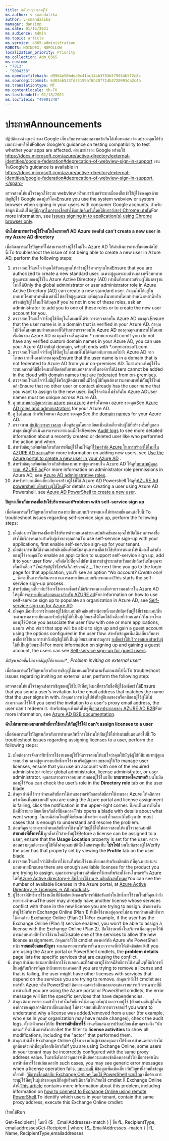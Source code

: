 ```yaml
---
title: แก้ไขปัญหาของผู้ใช้
ms.author: v-smandalika
author: v-smandalika
manager: dansimp
ms.date: 01/15/2021
ms.audience: Admin
ms.topic: article
ms.service: o365-administration
ROBOTS: NOINDEX, NOFOLLOW
localization_priority: Priority
ms.collection: Adm_O365
ms.custom:
- "7813"
- "9004358"
ms.openlocfilehash: d9964e50bdea0c41ac14ab3783b579034b5f2c8c
ms.sourcegitcommit: 6d02eb533fd74199af6b20f714b3720991da2c4a
ms.translationtype: MT
ms.contentlocale: th-TH
ms.lasthandoff: 01/18/2021
ms.locfileid: "49901340"
---
```

# <a name="announcements"></a><span data-ttu-id="3d395-102">ประกาศ</span><span class="sxs-lookup"><span data-stu-id="3d395-102">Announcements</span></span>

<span data-ttu-id="3d395-103">ปฏิบัติตามคำแนะนำของ Google เกี่ยวกับการทดสอบความเข้ากันได้เพื่อทดสอบว่าแอปของคุณได้รับผลกระทบหรือไม่</span><span class="sxs-lookup"><span data-stu-id="3d395-103">Follow Google's guidance on testing compatibility to test whether your apps are affected.</span></span> <span data-ttu-id="3d395-104">คำแนะนำของ Google พร้อมใช้ https://docs.microsoft.com/azure/active-directory/external-identities/google-federation#deprecation-of-webview-sign-in-support งานใน</span><span class="sxs-lookup"><span data-stu-id="3d395-104">Google's guidance is available in https://docs.microsoft.com/azure/active-directory/external-identities/google-federation#deprecation-of-webview-sign-in-support.</span></span>

<span data-ttu-id="3d395-105">ตรวจสอบให้แน่ใจว่าคุณใช้ระบบ webview หรือเบราว์เซอร์ระบบเมื่อลงชื่อเข้าใช้ผู้ใช้ของคุณด้วยบัญชีผู้ใช้ Google ของผู้บริโภค</span><span class="sxs-lookup"><span data-stu-id="3d395-105">Ensure you use the system webview or system browser when signing in your users with consumer Google accounts.</span></span> <span data-ttu-id="3d395-106">สำหรับข้อมูลเพิ่มเติมให้ดู[ที่ปัญหาในการลงชื่อเข้าใช้แอปพลิเคชันโดยใช้เบราว์เซอร์ Chrome เท่านั้น](https://docs.microsoft.com/office365/troubleshoot/miscellaneous/chrome-behavior-affects-applications)</span><span class="sxs-lookup"><span data-stu-id="3d395-106">For more information, see [Issues signing in to application(s) using Chrome browser only](https://docs.microsoft.com/office365/troubleshoot/miscellaneous/chrome-behavior-affects-applications).</span></span>


<span data-ttu-id="3d395-107">**ฉันไม่สามารถสร้างผู้ใช้ใหม่ในไดเรกทอรี AD Azure ของฉัน**</span><span class="sxs-lookup"><span data-stu-id="3d395-107">**I can't create a new user in my Azure AD directory**</span></span>

<span data-ttu-id="3d395-108">เมื่อต้องการแก้ไขปัญหาที่ไม่สามารถสร้างผู้ใช้ใหม่ใน Azure AD ให้ดำเนินการตามขั้นตอนต่อไปนี้:</span><span class="sxs-lookup"><span data-stu-id="3d395-108">To troubleshoot the issue of not being able to create a new user in Azure AD, perform the following steps:</span></span>

1. <span data-ttu-id="3d395-109">ตรวจสอบให้แน่ใจว่าคุณได้รับอนุญาตให้สร้างผู้ใช้มาตรฐานใหม่</span><span class="sxs-lookup"><span data-stu-id="3d395-109">Ensure that you are authorized to create a new standard user.</span></span> <span data-ttu-id="3d395-110">เฉพาะผู้ดูแลระบบส่วนกลางหรือบทบาทผู้ดูแลระบบของผู้ใช้ใน Azure Active Directory (AD) เท่านั้นที่สามารถสร้างผู้ใช้มาตรฐานใหม่ได้</span><span class="sxs-lookup"><span data-stu-id="3d395-110">Only the global administrator or user administrator role in Azure Active Directory (AD) can create a new standard user.</span></span> <span data-ttu-id="3d395-111">ถ้าคุณไม่ได้อยู่ในบทบาทใดบทบาทหนึ่งเหล่านี้ให้ขอให้ผู้ดูแลระบบเพิ่มคุณลงในบทบาทใดบทบาทหนึ่งเหล่านี้หรือสร้างบัญชีผู้ใช้ใหม่ให้กับคุณ</span><span class="sxs-lookup"><span data-stu-id="3d395-111">If you're not in one of these roles, ask an administrator to add you to one of these roles or to create the new user account for you.</span></span>
2. <span data-ttu-id="3d395-112">ตรวจสอบให้แน่ใจว่าชื่อผู้ใช้ที่อยู่ในโดเมนที่ได้รับการตรวจสอบใน Azure AD ของคุณ</span><span class="sxs-lookup"><span data-stu-id="3d395-112">Ensure that the user name is in a domain that is verified in your Azure AD.</span></span> <span data-ttu-id="3d395-113">ถ้าคุณไม่มีชื่อโดเมนแบบกำหนดเองที่ได้รับการตรวจสอบใน Azure AD ของคุณคุณสามารถใช้โดเมนเริ่มต้นของ Azure AD ของคุณซึ่งจะสิ้นสุดด้วย \* onmicrosoft.com</span><span class="sxs-lookup"><span data-stu-id="3d395-113">If you do not have any verified custom domain names in your Azure AD, you can use your Azure AD initial domain, which ends with \*.onmicrosoft.com.</span></span>
3. <span data-ttu-id="3d395-114">ตรวจสอบให้แน่ใจว่าชื่อผู้ใช้ที่อยู่ในโดเมนที่ไม่ได้ติดต่อกับภายนอกไปยัง Azure AD จากโฆษณาภายในองค์กรของคุณ</span><span class="sxs-lookup"><span data-stu-id="3d395-114">Ensure that the user name is in a domain that is not federated to Azure AD from your on-premises AD.</span></span> <span data-ttu-id="3d395-115">ไม่สามารถเพิ่มผู้ใช้ในระบบคลาวด์ที่มีชื่อโดเมนที่ติดต่อกับภายนอกจากภายในองค์กรได้</span><span class="sxs-lookup"><span data-stu-id="3d395-115">Users cannot be added in the cloud with domain names that are federated from on-premises.</span></span>
4. <span data-ttu-id="3d395-116">ตรวจสอบให้แน่ใจว่าไม่มีผู้ใช้หรือผู้ติดต่อรายอื่นมีชื่อผู้ใช้ที่คุณต้องการมอบหมายให้กับผู้ใช้ใหม่แล้ว</span><span class="sxs-lookup"><span data-stu-id="3d395-116">Ensure that no other user or contact already has the user name that you want to assign to the new user.</span></span> <span data-ttu-id="3d395-117">ชื่อผู้ใช้จะต้องไม่ซ้ำกันใน Azure AD</span><span class="sxs-lookup"><span data-stu-id="3d395-117">User names must be unique across Azure AD.</span></span>
5. <span data-ttu-id="3d395-118">ดู [บทบาทและผู้ดูแลระบบ azure ของ azure](https://ms.portal.azure.com/#blade/Microsoft_AAD_IAM/ActiveDirectoryMenuBlade/RolesAndAdministrators) สำหรับโฆษณา azure ของคุณ</span><span class="sxs-lookup"><span data-stu-id="3d395-118">See [Azure AD roles and administrators](https://ms.portal.azure.com/#blade/Microsoft_AAD_IAM/ActiveDirectoryMenuBlade/RolesAndAdministrators) for your Azure AD.</span></span>
6. <span data-ttu-id="3d395-119">ดู [ชื่อโดเมน](https://ms.portal.azure.com/#blade/Microsoft_AAD_IAM/ActiveDirectoryMenuBlade/Domains) สำหรับโฆษณา Azure ของคุณ</span><span class="sxs-lookup"><span data-stu-id="3d395-119">See the [domain names](https://ms.portal.azure.com/#blade/Microsoft_AAD_IAM/ActiveDirectoryMenuBlade/Domains) for your Azure AD.</span></span>
7. <span data-ttu-id="3d395-120">ตรวจทาน [บันทึกการตรวจสอบ](https://ms.portal.azure.com/#blade/Microsoft_AAD_IAM/ActiveDirectoryMenuBlade/Audit) เพื่อดูข้อมูลโดยละเอียดเพิ่มเติมเกี่ยวกับผู้ใช้ที่สร้างหรือที่ถูกลบล่าสุดเช่นผู้ที่ดำเนินการการกระทำและเมื่อใด</span><span class="sxs-lookup"><span data-stu-id="3d395-120">Review [Audit logs](https://ms.portal.azure.com/#blade/Microsoft_AAD_IAM/ActiveDirectoryMenuBlade/Audit) to see more detailed information about a recently created or deleted user like who performed the action and when.</span></span>
8. <span data-ttu-id="3d395-121">สำหรับข้อมูลเพิ่มเติมเกี่ยวกับการเพิ่มผู้ใช้ใหม่ให้ดูที่[ใช้พอร์ทัล Azure ในการสร้างผู้ใช้ใหม่ใน AZURE AD ของคุณ](https://docs.microsoft.com/azure/active-directory/fundamentals/add-users-azure-active-directory)</span><span class="sxs-lookup"><span data-stu-id="3d395-121">For more information on adding new users, see [Use the Azure portal to create a new user in your Azure AD](https://docs.microsoft.com/azure/active-directory/fundamentals/add-users-azure-active-directory) .</span></span>
9. <span data-ttu-id="3d395-122">สำหรับข้อมูลเพิ่มเติมเกี่ยวกับสิทธิ์ของบทบาทผู้ดูแลระบบใน Azure AD ให้ดูที่[บทบาทผู้ดูแลระบบ AZURE ad](https://docs.microsoft.com/azure/active-directory/roles/permissions-reference)</span><span class="sxs-lookup"><span data-stu-id="3d395-122">For more information on administrator role permissions in Azure AD, see [Azure AD administrative roles](https://docs.microsoft.com/azure/active-directory/roles/permissions-reference).</span></span>
10. <span data-ttu-id="3d395-123">สำหรับรายละเอียดเกี่ยวกับการสร้างผู้ใช้ที่ใช้ Azure AD Powershell ให้ดูที่[AZURE Ad powershell เพื่อสร้างผู้ใช้ใหม่](https://docs.microsoft.com/powershell/module/azuread/new-azureaduser)</span><span class="sxs-lookup"><span data-stu-id="3d395-123">For details on creating a user using Azure AD Powershell, see [Azure AD PowerShell to create a new user](https://docs.microsoft.com/powershell/module/azuread/new-azureaduser).</span></span>

<span data-ttu-id="3d395-124">**ปัญหาเกี่ยวกับการลงชื่อเข้าใช้บริการตนเอง**</span><span class="sxs-lookup"><span data-stu-id="3d395-124">**Problem with self-service sign up**</span></span>

<span data-ttu-id="3d395-125">เมื่อต้องการแก้ไขปัญหาเกี่ยวกับการลงทะเบียนแบบบริการตนเองให้ทำตามขั้นตอนต่อไปนี้:</span><span class="sxs-lookup"><span data-stu-id="3d395-125">To troubleshoot issues regarding self-service sign up, perform the following steps:</span></span>

1. <span data-ttu-id="3d395-126">เมื่อต้องการใช้การลงชื่อเข้าใช้บริการด้วยตนเองด้วยแอปพลิเคชันของคุณให้เปิดใช้งานการลงชื่อเข้าใช้บริการตนเองสำหรับผู้เช่าของคุณก่อน</span><span class="sxs-lookup"><span data-stu-id="3d395-126">To use self-service sign-up with your applications, first enable self-service sign-up for your tenant.</span></span> 
2. <span data-ttu-id="3d395-127">เมื่อต้องการเปิดใช้งานแอปพลิเคชันเพื่อสนับสนุนการลงชื่อเข้าใช้บริการตนเองให้เพิ่มลงในลำดับของผู้ใช้ของคุณ</span><span class="sxs-lookup"><span data-stu-id="3d395-127">To enable an application to support self-service sign up, add it to your user flow .</span></span> <span data-ttu-id="3d395-128">ครั้งถัดไปที่คุณไปยังหน้าการเข้าสู่ระบบสำหรับแอปพลิเคชันนั้นคุณจะเห็นตัวเลือก \**_ไม่มีบัญชีผู้ใช้ใช่หรือไม่ สร้างหนึ่ง!_* _.</span><span class="sxs-lookup"><span data-stu-id="3d395-128">The next time you go to the login page for that application, you'll see an option \**_No account? Create one!_* _.</span></span> <span data-ttu-id="3d395-129">ซึ่งจะเป็นการเริ่มต้นกระบวนการลงทะเบียนแบบบริการตนเอง</span><span class="sxs-lookup"><span data-stu-id="3d395-129">This starts the self-service sign-up process.</span></span>
3. <span data-ttu-id="3d395-130">สำหรับข้อมูลเกี่ยวกับวิธีการใช้การลงชื่อเข้าใช้บริการตนเองเพื่อรวบรวมองค์กรใน Azure AD ให้ดูที่การ[ลงทะเบียนด้วยตนเองสำหรับ AZURE ad](https://docs.microsoft.com/azure/active-directory/enterprise-users/directory-self-service-signup)</span><span class="sxs-lookup"><span data-stu-id="3d395-130">For information on how to use self-service sign up to populate an organization in Azure AD, see [Self-service sign up for Azure AD](https://docs.microsoft.com/azure/active-directory/enterprise-users/directory-self-service-signup).</span></span>
4. <span data-ttu-id="3d395-131">เมื่อคุณเชื่อมโยงการไหลของผู้ใช้กับแอปพลิเคชันอย่างน้อยหนึ่งแอปพลิเคชันผู้ใช้ที่เข้าชมแอปนั้นจะสามารถลงทะเบียนและรับบัญชีผู้ใช้ที่เป็นผู้เยี่ยมชมได้โดยใช้ตัวเลือกที่กำหนดค่าไว้ในการไหลของผู้ใช้</span><span class="sxs-lookup"><span data-stu-id="3d395-131">Once you associate the user flow with one or more applications, users who visit that app will be able to sign up and gain a guest account using the options configured in the user flow.</span></span> <span data-ttu-id="3d395-132">สำหรับข้อมูลเพิ่มเติมเกี่ยวกับการลงชื่อเข้าใช้และการเข้าถึงบัญชีผู้ใช้ที่เป็นผู้เยี่ยมชมสามารถดูการ [ลงชื่อเข้าใช้บริการตนเองสำหรับผู้ใช้ที่เป็นผู้เยี่ยมชม](https://docs.microsoft.com/azure/active-directory/external-identities/self-service-sign-up-user-flow)ได้</span><span class="sxs-lookup"><span data-stu-id="3d395-132">For more information on signing up and gaining a guest account, the users can see [Self-service sign-up for guest users](https://docs.microsoft.com/azure/active-directory/external-identities/self-service-sign-up-user-flow).</span></span>

<span data-ttu-id="3d395-133">*มีปัญหาเกิดขึ้นในการเชิญผู้ใช้ภายนอก*\*</span><span class="sxs-lookup"><span data-stu-id="3d395-133">_ *Problem inviting an external user*\*</span></span>

<span data-ttu-id="3d395-134">เมื่อต้องการแก้ไขปัญหาเกี่ยวกับการเชิญผู้ใช้ภายนอกให้ทำตามขั้นตอนต่อไปนี้:</span><span class="sxs-lookup"><span data-stu-id="3d395-134">To troubleshoot issues regarding inviting an external user, perform the following step:</span></span>

<span data-ttu-id="3d395-135">ตรวจสอบให้แน่ใจว่าคุณส่งการเชิญของผู้ใช้ไปยังที่อยู่อีเมลที่ตรงกับชื่อที่ผู้ใช้ลงชื่อเข้าใช้</span><span class="sxs-lookup"><span data-stu-id="3d395-135">Ensure that you send a user's invitation to the email address that matches the name that the user signs in with.</span></span> <span data-ttu-id="3d395-136">ถ้าคุณส่งการเชิญไปยังที่อยู่อีเมลของพร็อกซีของผู้ใช้ผู้ใช้ไม่สามารถแลกใช้ได้</span><span class="sxs-lookup"><span data-stu-id="3d395-136">If you send the invitation to a user's proxy email address, the user can't redeem it.</span></span> <span data-ttu-id="3d395-137">สำหรับข้อมูลเพิ่มเติมให้ดูที่[เอกสารประกอบของ AZURE AD B2B](https://docs.microsoft.com/azure/active-directory/external-identities/)</span><span class="sxs-lookup"><span data-stu-id="3d395-137">For more information, see [Azure AD B2B documentation](https://docs.microsoft.com/azure/active-directory/external-identities/).</span></span>

<span data-ttu-id="3d395-138">**ฉันไม่สามารถมอบหมายสิทธิ์การใช้งานให้กับผู้ใช้ได้**</span><span class="sxs-lookup"><span data-stu-id="3d395-138">**I can't assign licenses to a user**</span></span>

<span data-ttu-id="3d395-139">เมื่อต้องการแก้ไขปัญหาเกี่ยวกับการกำหนดสิทธิ์การใช้งานให้กับผู้ใช้ให้ทำตามขั้นตอนต่อไปนี้:</span><span class="sxs-lookup"><span data-stu-id="3d395-139">To troubleshoot issues regarding assigning licenses to a user, perform the following steps:</span></span>

1. <span data-ttu-id="3d395-140">เมื่อต้องการจัดการสิทธิ์การใช้งานของผู้ใช้ให้ตรวจสอบให้แน่ใจว่าคุณใช้บัญชีผู้ใช้ที่มีบทบาทผู้ดูแลระบบส่วนกลางผู้ดูแลระบบสิทธิ์การใช้งานหรือผู้ดูแลระบบของผู้ใช้</span><span class="sxs-lookup"><span data-stu-id="3d395-140">To manage user licenses, ensure that you use an account with one of the required administrator roles: global administrator, license administrator, or user administrator.</span></span> <span data-ttu-id="3d395-141">คุณสามารถตรวจสอบบทบาทของผู้ใช้ในแท็บ **บทบาทของไดเรกทอรี** บนใบมีดของผู้ใช้</span><span class="sxs-lookup"><span data-stu-id="3d395-141">You can check the user’s role in the **Directory role** tab on the user blade.</span></span>
2. <span data-ttu-id="3d395-142">ถ้าคุณกำลังใช้การกำหนดสิทธิ์การใช้งานของพอร์ทัลและสิทธิ์การใช้งานของ Azure ให้คลิกการแจ้งเตือนที่มุมขวาบน</span><span class="sxs-lookup"><span data-stu-id="3d395-142">If you are using the Azure portal and license assignment is failing, click the notification in the upper-right corner.</span></span> <span data-ttu-id="3d395-143">ซึ่งจะเป็นการเปิดใบมีดที่มีรายละเอียดเกี่ยวกับสิ่งที่ผิดพลาด</span><span class="sxs-lookup"><span data-stu-id="3d395-143">This opens a blade with details about what went wrong.</span></span> <span data-ttu-id="3d395-144">ในกรณีส่วนใหญ่ที่มีเพียงพอที่จะทำความเข้าใจและแก้ไขปัญหา</span><span class="sxs-lookup"><span data-stu-id="3d395-144">In most cases that is enough to understand and resolve the problem.</span></span>
3. <span data-ttu-id="3d395-145">ก่อนที่คุณจะสามารถกำหนดสิทธิ์การใช้งานให้กับผู้ใช้ได้ให้ตรวจสอบให้แน่ใจว่าคุณสมบัติ **ตำแหน่งที่ตั้งการใช้** ถูกตั้งค่าไว้สำหรับผู้ใช้</span><span class="sxs-lookup"><span data-stu-id="3d395-145">Before a license can be assigned to a user, ensure that the **Usage Location** property is set for the user.</span></span> <span data-ttu-id="3d395-146">ตรวจสอบความถูกต้องของผู้ใช้ที่ตั้งค่าคุณสมบัตินั้นโดยการดูแท็บ **โปรไฟล์** บนใบมีดของผู้ใช้</span><span class="sxs-lookup"><span data-stu-id="3d395-146">Verify the user has that property set by viewing the **Profile** tab on the user blade.</span></span>
4. <span data-ttu-id="3d395-147">ตรวจสอบให้แน่ใจว่ามีสิทธิ์การใช้งานที่พร้อมใช้งานเพียงพอสำหรับผลิตภัณฑ์ที่คุณพยายามจะมอบหมาย</span><span class="sxs-lookup"><span data-stu-id="3d395-147">Ensure there are enough available licenses for the product you are trying to assign.</span></span> <span data-ttu-id="3d395-148">คุณสามารถดูจำนวนสิทธิ์การใช้งานที่พร้อมใช้งานในพอร์ทัล Azure ได้ที่[Azure Active directory-> สิทธิ์การใช้งาน-> ผลิตภัณฑ์ทั้งหมด](https://ms.portal.azure.com/#blade/Microsoft_AAD_IAM/LicensesMenuBlade/Products)</span><span class="sxs-lookup"><span data-stu-id="3d395-148">You can see the number of available licenses in the Azure portal, at [Azure Active Directory -> Licenses -> All products](https://ms.portal.azure.com/#blade/Microsoft_AAD_IAM/LicensesMenuBlade/Products).</span></span>
5. <span data-ttu-id="3d395-149">ผู้ใช้อาจมีสิทธิ์การใช้งานอื่นที่มีข้อขัดแย้งของบริการที่มีข้อขัดแย้งในสิทธิ์การใช้งานใหม่ที่คุณกำลังพยายามกำหนด</span><span class="sxs-lookup"><span data-stu-id="3d395-149">The user may already have another license whose services conflict with those in the new license you are trying to assign.</span></span> <span data-ttu-id="3d395-150">ตัวอย่างเช่นถ้าผู้ใช้มีบริการ Exchange Online (Plan 1) ที่เปิดใช้งานอยู่คุณจะไม่สามารถกำหนดสิทธิ์การใช้งานด้วย Exchange Online (Plan 2) ได้</span><span class="sxs-lookup"><span data-stu-id="3d395-150">For example, if the user has the Exchange Online (Plan 1) service enabled, you won’t be able to assign a license with the Exchange Online (Plan 2).</span></span> <span data-ttu-id="3d395-151">ปิดใช้งานหนึ่งในบริการเพื่ออนุญาตให้มีการมอบหมายสิทธิ์การใช้งานใหม่</span><span class="sxs-lookup"><span data-stu-id="3d395-151">Disable one of the services to allow the new license assignment.</span></span> <span data-ttu-id="3d395-152">ถ้าคุณกำลังใช้ cmdlet ของพอร์ทัล Azure หรือ PowerShell หน้า **รายละเอียดของปัญหา** จะแสดงรายการบริการที่เฉพาะเจาะจงที่ทำให้เกิดข้อขัดแย้ง</span><span class="sxs-lookup"><span data-stu-id="3d395-152">If you are using the Azure portal or PowerShell cmdlets, the **problem details** page lists the specific services that are causing the conflict.</span></span>
6. <span data-ttu-id="3d395-153">ถ้าคุณกำลังพยายามเอาสิทธิ์การใช้งานออกและที่ล้มเหลวผู้ใช้อาจมีสิทธิ์การใช้งานอื่นๆที่มีบริการที่ขึ้นอยู่กับบริการที่คุณกำลังพยายามเอาออก</span><span class="sxs-lookup"><span data-stu-id="3d395-153">If you are trying to remove a license and that is failing, the user might have other licenses with services that depend on the services you are trying to remove.</span></span> <span data-ttu-id="3d395-154">ถ้าคุณกำลังใช้ cmdlet ของพอร์ทัล Azure หรือ PowerShell ข้อความแสดงข้อผิดพลาดจะแสดงรายการบริการเฉพาะที่มีการอ้างอิง</span><span class="sxs-lookup"><span data-stu-id="3d395-154">If you are using the Azure portal or PowerShell cmdlets, the error message will list the specific services that have dependencies.</span></span>
7. <span data-ttu-id="3d395-155">ถ้าคุณต้องการทำความเข้าใจว่าทำไมสิทธิ์การใช้งานถูกเพิ่ม/นำออกจากผู้ใช้ (ตัวอย่างเช่นผู้อื่นในองค์กรของคุณอาจมีการเปลี่ยนแปลง) ให้ตรวจสอบบันทึกการตรวจสอบ</span><span class="sxs-lookup"><span data-stu-id="3d395-155">If you want to understand why a license was added/removed from a user (for example, who else in your organization may have made changes), check the audit logs.</span></span> <span data-ttu-id="3d395-156">ตั้งค่าตัวกรองให้กับ **กิจกรรมสิทธิ์การใช้** งานเพื่อแสดงการปรับเปลี่ยนทั้งหมดรวมถึง "นักแสดง" ที่ดำเนินการดังกล่าว</span><span class="sxs-lookup"><span data-stu-id="3d395-156">Set the filter to **license activities** to show all modifications, including the "actor" that performed them.</span></span>
8. <span data-ttu-id="3d395-157">ถ้าคุณกำลังใช้ Exchange Online ผู้ใช้บางรายในผู้เช่าของคุณอาจได้รับการกำหนดค่าอย่างไม่ถูกต้องด้วยค่าที่อยู่พร็อกซีเดียวกัน</span><span class="sxs-lookup"><span data-stu-id="3d395-157">If you are using Exchange Online, some users in your tenant may be incorrectly configured with the same proxy address value.</span></span> <span data-ttu-id="3d395-158">ในกรณีดังกล่าวคุณอาจเห็นข้อความแสดงข้อผิดพลาดทั่วไปเมื่อการดำเนินการสิทธิ์การใช้งานล้มเหลว</span><span class="sxs-lookup"><span data-stu-id="3d395-158">In such cases, you may see generic error messages when a license operation fails.</span></span> <span data-ttu-id="3d395-159">[บทความนี้](https://docs.microsoft.com/exchange/troubleshoot/administration/proxy-address-being-used) มีข้อมูลเพิ่มเติมเกี่ยวกับปัญหานี้รวมถึงข้อมูลเกี่ยวกับ [วิธีการเชื่อมต่อกับ Exchange Online โดยใช้ PowerShell ระยะไกล](https://docs.microsoft.com/powershell/exchange/connect-to-exchange-online-powershell) เมื่อต้องการระบุผู้ใช้ที่อยู่ในผู้เช่าของคุณมีที่อยู่พร็อกซีเดียวกันให้เรียกใช้ cmdlet นี้ Exchange Online ดังนี้</span><span class="sxs-lookup"><span data-stu-id="3d395-159">[This article](https://docs.microsoft.com/exchange/troubleshoot/administration/proxy-address-being-used) contains more information about this problem, including information on [how to connect to Exchange Online using remote PowerShell](https://docs.microsoft.com/powershell/exchange/connect-to-exchange-online-powershell).To identify which users in your tenant, contain the same proxy address, execute this Exchange Online cmdlet:</span></span>

<span data-ttu-id="3d395-160">เรียกใช้</span><span class="sxs-lookup"><span data-stu-id="3d395-160">Run</span></span>

<span data-ttu-id="3d395-161">Get-Recipient | โดยที่ {$ _ EmailAddresses-match <user principal name> } | ชื่อ fL, RecipientType, emailaddresses</span><span class="sxs-lookup"><span data-stu-id="3d395-161">Get-Recipient | where {$_.EmailAddresses -match <user principal name>} | fL Name, RecipientType,emailaddresses</span></span>





